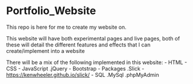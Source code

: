 # Portfolio_Website

 This repo is here for me to create my website on.
 
 This website will have both experimental pages and live pages, both of these will detail the different features and effects that I can create/implement into a website

 There will be a mix of the following implemented in this website:
 	- HTML
 	- CSS
 	- JavaScript
 		.jQuery
 	- Bootstrap
 	- Packages
 		.Slick - https://kenwheeler.github.io/slick/
	- SQL
		.MySql
		.phpMyAdmin